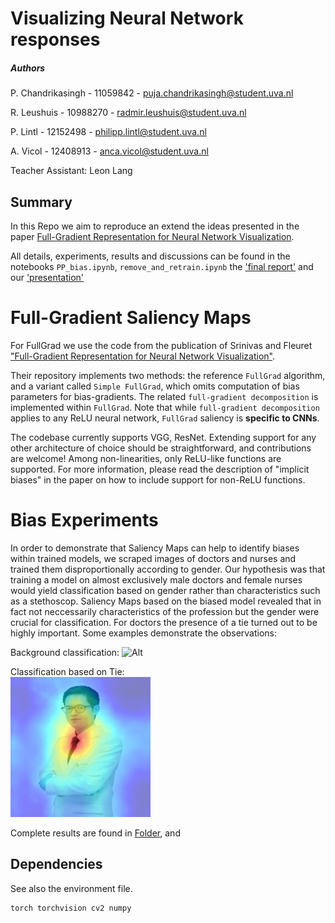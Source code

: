 # Visualizing Neural Network responses

##### Authors
P. Chandrikasingh - 11059842 - puja.chandrikasingh@student.uva.nl

R. Leushuis - 10988270 - radmir.leushuis@student.uva.nl

P. Lintl - 12152498 - philipp.lintl@student.uva.nl

A. Vicol - 12408913 - anca.vicol@student.uva.nl

Teacher Assistant: Leon Lang

## Summary

In this Repo we aim to reproduce an extend the ideas presented in the paper
[Full-Gradient Representation for Neural Network Visualization](https://arxiv.org/abs/1905.00780).

All details, experiments, results and discussions can be found in the notebooks `PP_bias.ipynb`, `remove_and_retrain.ipynb` the ['final report'](https://github.com/rmleushuis/FACT/blob/master/11059842_10988270_12152498_12408913-FACT-AI-report.pdf) and our ['presentation'](https://github.com/rmleushuis/FACT/blob/master/presentation/Presentation-converted.pdf)


# Full-Gradient Saliency Maps 

For FullGrad we use the code from the publication of Srinivas and Fleuret ["Full-Gradient Representation for Neural Network Visualization"](https://arxiv.org/abs/1905.00780).

Their repository implements two methods: the reference `FullGrad` algorithm, and a variant called `Simple FullGrad`, which omits computation of bias parameters for bias-gradients. The related `full-gradient decomposition` is implemented within `FullGrad`. Note that while `full-gradient decomposition` applies to any ReLU neural network, `FullGrad` saliency is <b>specific to CNNs</b>.

The codebase currently supports VGG, ResNet. Extending support for any other architecture of choice should be straightforward, and contributions are welcome! Among non-linearities, only ReLU-like functions are supported. For more information, please read the description of "implicit  biases" in the paper on how to include support for non-ReLU functions.

# Bias Experiments 
In order to demonstrate that Saliency Maps can help to identify biases within trained models, we scraped images of doctors and nurses and trained them disproportionally according to gender. Our hypothesis was that training a model on almost exclusively male doctors and female nurses would yield classification based on gender rather than characteristics such as a stethoscop. Saliency Maps based on the biased model revealed that in fact not neccessarily characteristics of the profession but the gender were crucial for classification. For doctors the presence of a tie turned out to be highly important. Some examples demonstrate the observations: 

Background classification: ![Alt](/wp.png )

Classification based on Tie:\
![](/results/bias_experiment/resnet/images_pred/val_97_0_saliency_.jpg "Title")


Complete results are found in [Folder](), []() and []()

## Dependencies
See also the environment file.
``` 
torch torchvision cv2 numpy 
```


